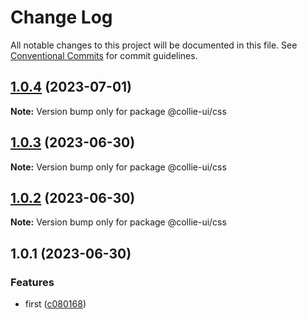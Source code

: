 # Change Log

All notable changes to this project will be documented in this file. See [Conventional Commits](https://conventionalcommits.org) for commit guidelines.

## [1.0.4](https://github.com/yuejs/c3/compare/@collie-ui/css@1.0.3...@collie-ui/css@1.0.4) (2023-07-01)

**Note:** Version bump only for package @collie-ui/css

## [1.0.3](https://github.com/yuejs/c3/compare/@collie-ui/css@1.0.1...@collie-ui/css@1.0.3) (2023-06-30)

**Note:** Version bump only for package @collie-ui/css

## [1.0.2](https://github.com/yuejs/c3/compare/@collie-ui/css@1.0.1...@collie-ui/css@1.0.2) (2023-06-30)

**Note:** Version bump only for package @collie-ui/css

## 1.0.1 (2023-06-30)

### Features

- first ([c080168](https://github.com/yuejs/c3/commit/c08016812d92193e95c9600e6121a9e57c6a9165))
